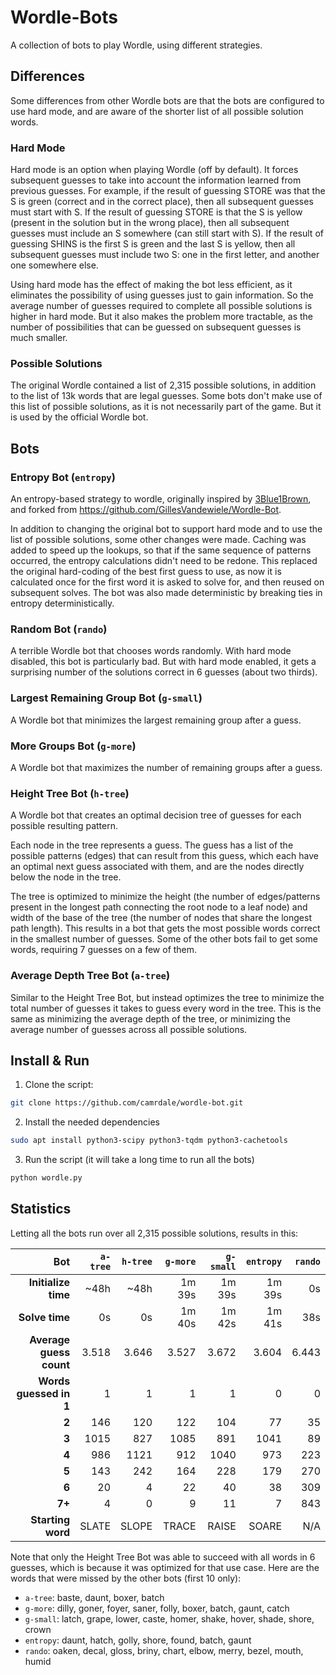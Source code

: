 # Wordle-Bots

A collection of bots to play Wordle, using different strategies.

## Differences

Some differences from other Wordle bots are that the bots are configured to use
hard mode, and are aware of the shorter list of all possible solution words.

### Hard Mode

Hard mode is an option when playing Wordle (off by default). It forces
subsequent guesses to take into account the information learned from previous
guesses. For example, if the result of guessing STORE was that the S is green
(correct and in the correct place), then all subsequent guesses must start with
S. If the result of guessing STORE is that the S is yellow (present in the
solution but in the wrong place), then all subsequent guesses must include an S
somewhere (can still start with S). If the result of guessing SHINS is the first
S is green and the last S is yellow, then all subsequent guesses must include
two S: one in the first letter, and another one somewhere else.

Using hard mode has the effect of making the bot less efficient, as it
eliminates the possibility of using guesses just to gain information. So the
average number of guesses required to complete all possible solutions is higher
in hard mode. But it also makes the problem more tractable, as the number of
possibilities that can be guessed on subsequent guesses is much smaller.

### Possible Solutions

The original Wordle contained a list of 2,315 possible solutions, in addition to
the list of 13k words that are legal guesses. Some bots don't make use of this
list of possible solutions, as it is not necessarily part of the game. But it is
used by the official Wordle bot.

## Bots

### Entropy Bot (`entropy`)

An entropy-based strategy to wordle, originally inspired by
[3Blue1Brown](https://www.youtube.com/watch?v=v68zYyaEmEA), and forked from
<https://github.com/GillesVandewiele/Wordle-Bot>.

In addition to changing the original bot to support hard mode and to use the
list of possible solutions, some other changes were made. Caching was added to
speed up the lookups, so that if the same sequence of patterns occurred, the
entropy calculations didn't need to be redone. This replaced the original
hard-coding of the best first guess to use, as now it is calculated once for the
first word it is asked to solve for, and then reused on subsequent solves. The
bot was also made deterministic by breaking ties in entropy deterministically.

### Random Bot (`rando`)

A terrible Wordle bot that chooses words randomly. With hard mode disabled, this
bot is particularly bad. But with hard mode enabled, it gets a surprising number
of the solutions correct in 6 guesses (about two thirds).

### Largest Remaining Group Bot (`g-small`)

A Wordle bot that minimizes the largest remaining group after a guess.

### More Groups Bot (`g-more`)

A Wordle bot that maximizes the number of remaining groups after a guess.

### Height Tree Bot (`h-tree`)

A Wordle bot that creates an optimal decision tree of guesses for each possible
resulting pattern.

Each node in the tree represents a guess. The guess has a list of the possible
patterns (edges) that can result from this guess, which each have an optimal
next guess associated with them, and are the nodes directly below the node in
the tree.

The tree is optimized to minimize the height (the number of edges/patterns
present in the longest path connecting the root node to a leaf node) and width
of the base of the tree (the number of nodes that share the longest path
length). This results in a bot that gets the most possible words correct in the
smallest number of guesses. Some of the other bots fail to get some words,
requiring 7 guesses on a few of them.

### Average Depth Tree Bot (`a-tree`)

Similar to the Height Tree Bot, but instead optimizes the tree to minimize the
total number of guesses it takes to guess every word in the tree. This is the
same as minimizing the average depth of the tree, or minimizing the average
number of guesses across all possible solutions.

## Install & Run

1. Clone the script:

```bash
git clone https://github.com/camrdale/wordle-bot.git
```

2. Install the needed dependencies

```bash
sudo apt install python3-scipy python3-tqdm python3-cachetools
```

3. Run the script (it will take a long time to run all the bots)

```bash
python wordle.py
```

## Statistics

Letting all the bots run over all 2,315 possible solutions, results in this:

|                 **Bot** | `a-tree` | `h-tree` | `g-more` | `g-small` | `entropy` | `rando` |
| ----------------------: | -------: | -------: | -------: | --------: | --------: | ------: |
|     **Initialize time** |     ~48h |     ~48h |   1m 39s |    1m 39s |    1m 39s |      0s |
|          **Solve time** |       0s |       0s |   1m 40s |    1m 42s |    1m 41s |     38s |
| **Average guess count** |    3.518 |    3.646 |    3.527 |     3.672 |     3.604 |   6.443 |
|  **Words guessed in 1** |        1 |        1 |        1 |         1 |         0 |       0 |
|                   **2** |      146 |      120 |      122 |       104 |        77 |      35 |
|                   **3** |     1015 |      827 |     1085 |       891 |      1041 |      89 |
|                   **4** |      986 |     1121 |      912 |      1040 |       973 |     223 |
|                   **5** |      143 |      242 |      164 |       228 |       179 |     270 |
|                   **6** |       20 |        4 |       22 |        40 |        38 |     309 |
|                  **7+** |        4 |        0 |        9 |        11 |         7 |     843 |
|       **Starting word** |    SLATE |    SLOPE |    TRACE |     RAISE |     SOARE |     N/A |

Note that only the Height Tree Bot was able to succeed with all words in 6
guesses, which is because it was optimized for that use case. Here are the words
that were missed by the other bots (first 10 only):

- `a-tree`: baste, daunt, boxer, batch
- `g-more`: dilly, goner, foyer, saner, folly, boxer, batch, gaunt, catch
- `g-small`: latch, grape, lower, caste, homer, shake, hover, shade, shore, crown
- `entropy`: daunt, hatch, golly, shore, found, batch, gaunt
- `rando`: oaken, decal, gloss, briny, chart, elbow, merry, bezel, mouth, humid
